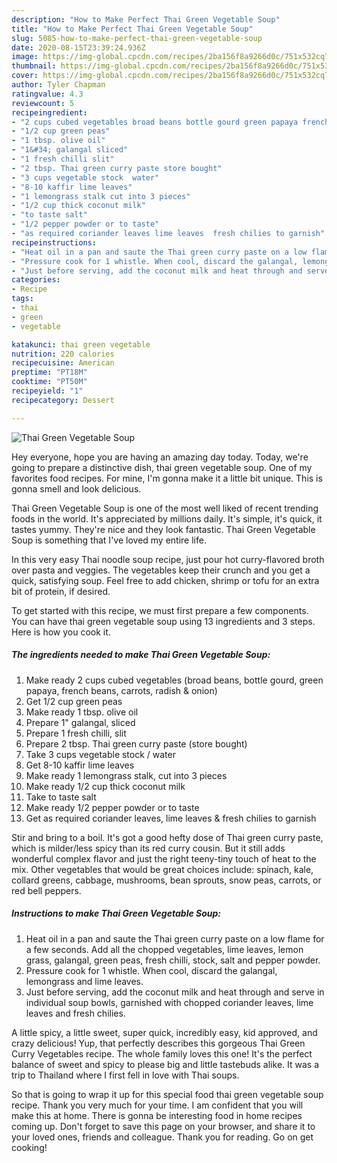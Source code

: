 ```yaml
---
description: "How to Make Perfect Thai Green Vegetable Soup"
title: "How to Make Perfect Thai Green Vegetable Soup"
slug: 5085-how-to-make-perfect-thai-green-vegetable-soup
date: 2020-08-15T23:39:24.936Z
image: https://img-global.cpcdn.com/recipes/2ba156f8a9266d0c/751x532cq70/thai-green-vegetable-soup-recipe-main-photo.jpg
thumbnail: https://img-global.cpcdn.com/recipes/2ba156f8a9266d0c/751x532cq70/thai-green-vegetable-soup-recipe-main-photo.jpg
cover: https://img-global.cpcdn.com/recipes/2ba156f8a9266d0c/751x532cq70/thai-green-vegetable-soup-recipe-main-photo.jpg
author: Tyler Chapman
ratingvalue: 4.3
reviewcount: 5
recipeingredient:
- "2 cups cubed vegetables broad beans bottle gourd green papaya french beans carrots radish  onion"
- "1/2 cup green peas"
- "1 tbsp. olive oil"
- "1&#34; galangal sliced"
- "1 fresh chilli slit"
- "2 tbsp. Thai green curry paste store bought"
- "3 cups vegetable stock  water"
- "8-10 kaffir lime leaves"
- "1 lemongrass stalk cut into 3 pieces"
- "1/2 cup thick coconut milk"
- "to taste salt"
- "1/2 pepper powder or to taste"
- "as required coriander leaves lime leaves  fresh chilies to garnish"
recipeinstructions:
- "Heat oil in a pan and saute the Thai green curry paste on a low flame for a few seconds. Add all the chopped vegetables, lime leaves, lemon grass, galangal, green peas, fresh chilli, stock, salt and pepper powder."
- "Pressure cook for 1 whistle. When cool, discard the galangal, lemongrass and lime leaves."
- "Just before serving, add the coconut milk and heat through and serve in individual soup bowls, garnished with chopped coriander leaves, lime leaves and fresh chilies."
categories:
- Recipe
tags:
- thai
- green
- vegetable

katakunci: thai green vegetable 
nutrition: 220 calories
recipecuisine: American
preptime: "PT18M"
cooktime: "PT50M"
recipeyield: "1"
recipecategory: Dessert

---
```



![Thai Green Vegetable Soup](https://img-global.cpcdn.com/recipes/2ba156f8a9266d0c/751x532cq70/thai-green-vegetable-soup-recipe-main-photo.jpg)

Hey everyone, hope you are having an amazing day today. Today, we're going to prepare a distinctive dish, thai green vegetable soup. One of my favorites food recipes. For mine, I'm gonna make it a little bit unique. This is gonna smell and look delicious.

Thai Green Vegetable Soup is one of the most well liked of recent trending foods in the world. It's appreciated by millions daily. It's simple, it's quick, it tastes yummy. They're nice and they look fantastic. Thai Green Vegetable Soup is something that I've loved my entire life.

In this very easy Thai noodle soup recipe, just pour hot curry-flavored broth over pasta and veggies. The vegetables keep their crunch and you get a quick, satisfying soup. Feel free to add chicken, shrimp or tofu for an extra bit of protein, if desired.


To get started with this recipe, we must first prepare a few components. You can have thai green vegetable soup using 13 ingredients and 3 steps. Here is how you cook it.

<!--inarticleads1-->

##### The ingredients needed to make Thai Green Vegetable Soup:

1. Make ready 2 cups cubed vegetables (broad beans, bottle gourd, green papaya, french beans, carrots, radish &amp; onion)
1. Get 1/2 cup green peas
1. Make ready 1 tbsp. olive oil
1. Prepare 1&#34; galangal, sliced
1. Prepare 1 fresh chilli, slit
1. Prepare 2 tbsp. Thai green curry paste (store bought)
1. Take 3 cups vegetable stock / water
1. Get 8-10 kaffir lime leaves
1. Make ready 1 lemongrass stalk, cut into 3 pieces
1. Make ready 1/2 cup thick coconut milk
1. Take to taste salt
1. Make ready 1/2 pepper powder or to taste
1. Get as required coriander leaves, lime leaves &amp; fresh chilies to garnish


Stir and bring to a boil. It&#39;s got a good hefty dose of Thai green curry paste, which is milder/less spicy than its red curry cousin. But it still adds wonderful complex flavor and just the right teeny-tiny touch of heat to the mix. Other vegetables that would be great choices include: spinach, kale, collard greens, cabbage, mushrooms, bean sprouts, snow peas, carrots, or red bell peppers. 

<!--inarticleads2-->

##### Instructions to make Thai Green Vegetable Soup:

1. Heat oil in a pan and saute the Thai green curry paste on a low flame for a few seconds. Add all the chopped vegetables, lime leaves, lemon grass, galangal, green peas, fresh chilli, stock, salt and pepper powder.
1. Pressure cook for 1 whistle. When cool, discard the galangal, lemongrass and lime leaves.
1. Just before serving, add the coconut milk and heat through and serve in individual soup bowls, garnished with chopped coriander leaves, lime leaves and fresh chilies.


A little spicy, a little sweet, super quick, incredibly easy, kid approved, and crazy delicious! Yup, that perfectly describes this gorgeous Thai Green Curry Vegetables recipe. The whole family loves this one! It&#39;s the perfect balance of sweet and spicy to please big and little tastebuds alike. It was a trip to Thailand where I first fell in love with Thai soups. 

So that is going to wrap it up for this special food thai green vegetable soup recipe. Thank you very much for your time. I am confident that you will make this at home. There is gonna be interesting food in home recipes coming up. Don't forget to save this page on your browser, and share it to your loved ones, friends and colleague. Thank you for reading. Go on get cooking!
